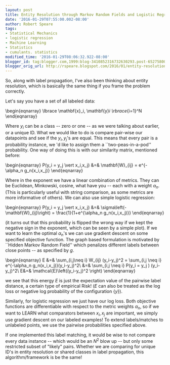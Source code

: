 ```yaml
---
layout: post
title: Entity Resolution through Markov Random Fields and Logistic Regression
date: '2016-01-29T07:55:00.002-08:00'
author: Robert Speare
tags:
- Statistical Mechanics
- logistic regression
- Machine Learning
- Statistics
- cumulants. statistics
modified_time: '2016-01-29T08:06:32.922-08:00'
blogger_id: tag:blogger.com,1999:blog-3410852316732630293.post-6527580060034386067
blogger_orig_url: http://rspeare.blogspot.com/2016/01/entity-resolution-hidden-markov-random.html
---
```


<div dir="ltr" style="text-align: left;" trbidi="on">So, along with label 
propagation, I've also been thinking about entity resolution, which is 
basically the same thing if you frame the problem correctly. 

Let's say you have a set of all labeled data: 

\begin{eqnarray} 
\lbrace \mathbf{x}_i, \mathbf{y}_i \rbrace_{i=1}^N 
\end{eqnarray} 

Where $y_i$ can be a class -- zero or one -- as we were talking about earlier, 
or a unique ID. What we would like to do is compare pair-wise our datapoints 
and see if the $y_i,y_j$'s are equal. This means that every pair is a 
probability instance, we 'd like to assign them a ``two-peas-in-a-pod'' 
probability. One way of doing this is with our similarity matrix, mentioned 
before: 

\begin{eqnarray} 
P(y_i = y_j \vert x_i,x_j) &amp;=&amp; \mathbf{W}_{ij} = e^{-\alpha_n 
g_n(x_i,x_j)} 
\end{eqnarray} 

Where in the exponent we have a linear combination of metrics. They can be 
Euclidean, Minkowski, cosine, what have you -- each with a weight $\alpha_n$. 
(This is particularly useful with string comparison, as some metrics are more 
informative of others). We can also use simple logistic regression: 

\begin{eqnarray} 
P(y_i = y_j \vert x_i,x_j) &amp;=&amp; \sigma\left(-\mathbf{W}_{ij}\right) = 
\frac{1}{1+e^{\alpha_n g_n(x_i,x_j)}} 
\end{eqnarray} 

(it turns out that this probability is flipped the wrong way if we kept the 
negative sign in the exponent, which can be seen by a simple plot). If we want 
to learn the optimal $\alpha_n$'s we can use gradient descent on some 
specified objective function. The graph based formulation is motivated by 
``Hidden Markov Random Field'' which penalizes different labels between close 
points -- as specified by $g$. 

\begin{eqnarray} 
E &amp;=&amp; \sum_{i,j\neq i} W_{ij} (y_i-y_j)^2 = \sum_{i,j \neq i}  
e^{-\alpha_n g_n(x_i,x_j)}(y_i-y_j)^2\\ 
&amp;=&amp; \sum_{i,j \neq i} P(y_i = y_j ) (y_i-y_j)^2\\ 
E&amp;=&amp; \mathcal{E}\left((y_i-y_j)^2 \right) 
\end{eqnarray} 

we see that this energy $E$ is just the expectation value of the pairwise 
label distance, a certain type of empirical Risk! ($E$ can also be treated as 
the log loss or negative log probability of the configuration $\lbrace y 
\rbrace$). 

Similarly, for logistic regression we just have our log loss. Both objective 
functions are differentiable with respect to the metric weights $\alpha_n$, so 
if we want to LEARN what comparators between $x_i,x_j$ are important, we 
simply use gradient descent on our labeled examples! To extend labels/matches 
to unlabeled points, we use the pairwise probabilities specified above. 

If one implemented this label matching, it would be wise to not compare every 
data instance -- which would be an $N^2$ blow up -- but only some restricted 
subset of "likely" pairs. Whether we are comparing for unique ID's in entity 
resolution or shared classes in label propagation, this algorithm/framework is 
be the same! 